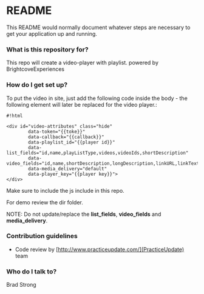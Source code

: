 # README #

This README would normally document whatever steps are necessary to get your application up and running.

### What is this repository for? ###

This repo will create a video-player with playlist. powered by BrightcoveExperiences

### How do I get set up? ###

To put the video in site, just add the following code inside the body - the following element will later be replaced for the video player.:


```
#!html

<div id="video-attributes" class="hide" 
        data-token="{{toke}}" 
        data-callback="{{callback}}"
        data-playlist_id="{{player id}}" 
        data-list_fields="id,name,playListType,videos,videoIds,shortDescription" 
        data-video_fields="id,name,shortDescription,longDescription,linkURL,linkText,thumbnailURL" 
        data-media_delivery="default" 
        data-player_key="{{player key}}">
</div>
```


Make sure to include the js include in this repo.

For demo review the dir folder.

NOTE: Do not update/replace the **list_fields**, **video_fields** and **media_delivery**.

### Contribution guidelines ###

* Code review by [http://www.practiceupdate.com/](PracticeUpdate) team

### Who do I talk to? ###

Brad Strong